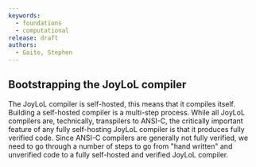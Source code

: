 ```yaml
---
keywords: 
  - foundations
  - computational
release: draft
authors:
  - Gaito, Stephen
---
```


## Bootstrapping the JoyLoL compiler

The JoyLoL compiler is self-hosted, this means that it compiles itself. 
Building a self-hosted compiler is a multi-step process. While all JoyLoL 
compilers are, technically, transpilers to ANSI-C, the critically important 
feature of any fully self-hosting JoyLoL compiler is that it produces fully 
verified code. Since ANSI-C compilers are generally not fully verified, we 
need to go through a number of steps to go from "hand written" and 
unverified code to a fully self-hosted and verified JoyLoL compiler.


